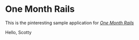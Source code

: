 # One Month Rails

This is the pinteresting sample application for
[*One Month Rails*](http://onemonthrails.com)

Hello, Scotty